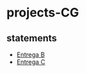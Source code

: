 # projects-CG

## statements

- [Entrega B](Entrega%20B/CG%202425%20-%20Trabalho%20B%20-%20Enunciado.pdf)
- [Entrega C](Entrega%20C/CG%202425%20-%20Trabalho%20C%20-%20Enunciado.pdf)

